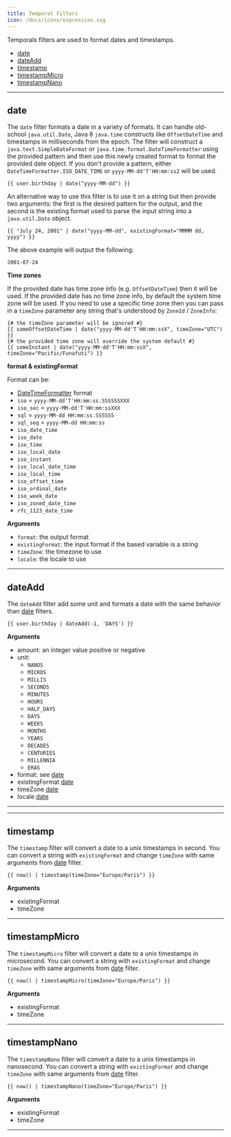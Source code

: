 ```yaml
---
title: Temporal Filters
icon: /docs/icons/expression.svg
---
```


Temporals filters are used to format dates and timestamps.

- [date](#date)
- [dateAdd](#dateadd)
- [timestamp](#timestamp)
- [timestampMicro](#timestampmicro)
- [timestampNano](#timestampnano)

---

## date

The `date` filter formats a date in a variety of formats. It can handle old-school `java.util.Date`,
Java 8 `java.time` constructs like `OffsetDateTime` and timestamps in milliseconds from the epoch.
The filter will construct a `java.text.SimpleDateFormat` or `java.time.format.DateTimeFormatter` using the provided
pattern and then use this newly created format to format the provided date object. If you don't provide a pattern,
either `DateTimeFormatter.ISO_DATE_TIME` or `yyyy-MM-dd'T'HH:mm:ssZ` will be used.

```twig
{{ user.birthday | date("yyyy-MM-dd") }}
```

An alternative way to use this filter is to use it on a string but then provide two arguments:
the first is the desired pattern for the output, and the second is the existing format used to parse the
input string into a `java.util.Date` object.

```twig
{{ "July 24, 2001" | date("yyyy-MM-dd", existingFormat="MMMM dd, yyyy") }}
```

The above example will output the following:
```twig
2001-07-24
```

**Time zones**

If the provided date has time zone info (e.g. `OffsetDateTime`) then it will be used. If the provided date has no
time zone info, by default the system time zone will be used. If you need to use a specific
time zone then you can pass in a `timeZone` parameter any string that's understood by `ZoneId` / `ZoneInfo`:
```twig
{# the timeZone parameter will be ignored #}
{{ someOffsetDateTime | date("yyyy-MM-dd'T'HH:mm:ssX", timeZone="UTC") }}
{# the provided time zone will override the system default #}
{{ someInstant | date("yyyy-MM-dd'T'HH:mm:ssX", timeZone="Pacific/Funafuti") }}
```

**format & existingFormat**

Format can be:
- [DateTimeFormatter](https://docs.oracle.com/javase/8/docs/api/java/time/format/DateTimeFormatter.html) format
- `iso` = `yyyy-MM-dd'T'HH:mm:ss.SSSSSSXXX`
- `iso_sec` = `yyyy-MM-dd'T'HH:mm:ssXXX`
- `sql` = `yyyy-MM-dd HH:mm:ss.SSSSSS`
- `sql_seq` = `yyyy-MM-dd HH:mm:ss`
- `iso_date_time`
- `iso_date`
- `iso_time`
- `iso_local_date`
- `iso_instant`
- `iso_local_date_time`
- `iso_local_time`
- `iso_offset_time`
- `iso_ordinal_date`
- `iso_week_date`
- `iso_zoned_date_time`
- `rfc_1123_date_time`

**Arguments**
- `format`: the output format
- `existingFormat`: the input format if the based variable is a string
- `timeZone`:  the timezone to use
- `locale`: the locale to use

---

## dateAdd

The `dateAdd` filter add some unit and formats a date with the same behavior than [date](#date) filters.

```twig
{{ user.birthday | dateAdd(-1, 'DAYS') }}
```

**Arguments**
- amount: an integer value positive or negative
- unit:
  - `NANOS`
  - `MICROS`
  - `MILLIS`
  - `SECONDS`
  - `MINUTES`
  - `HOURS`
  - `HALF_DAYS`
  - `DAYS`
  - `WEEKS`
  - `MONTHS`
  - `YEARS`
  - `DECADES`
  - `CENTURIES`
  - `MILLENNIA`
  - `ERAS`
- format: see [date](#date)
- existingFormat [date](#date)
- timeZone [date](#date)
- locale [date](#date)

---


---

## timestamp

The `timestamp` filter will convert a date to a unix timestamps in second. You can convert a string with `existingFormat` and change `timeZone` with same arguments from [date](#date) filter.


```twig
{{ now() | timestamp(timeZone="Europe/Paris") }}
```

**Arguments**
- existingFormat
- timeZone

---

## timestampMicro

The `timestampMicro` filter will convert a date to a unix timestamps in microsecond. You can convert a string with `existingFormat` and change `timeZone` with same arguments from [date](#date) filter.


```twig
{{ now() | timestampMicro(timeZone="Europe/Paris") }}
```

**Arguments**
- existingFormat
- timeZone

---

## timestampNano

The `timestampNano` filter will convert a date to a unix timestamps in nanosecond. You can convert a string with `existingFormat` and change `timeZone` with same arguments from [date](#date) filter.


```twig
{{ now() | timestampNano(timeZone="Europe/Paris") }}
```

**Arguments**
- existingFormat
- timeZone

---

